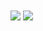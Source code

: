 
<img align="center" src="https://github-readme-stats.vercel.app/api?username=C-854M&show_icons=true">

<img align="center" src="https://github-readme-stats.vercel.app/api/top-langs/?username=C-854M&layout=compact">
